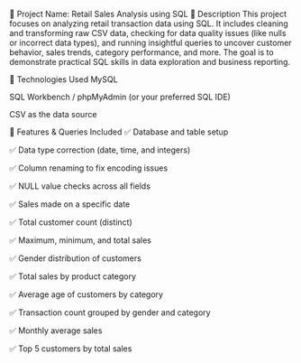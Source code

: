 📂 Project Name: Retail Sales Analysis using SQL
📝 Description
This project focuses on analyzing retail transaction data using SQL. It includes cleaning and transforming raw CSV data, checking for data quality issues (like nulls or incorrect data types), and running insightful queries to uncover customer behavior, sales trends, category performance, and more. The goal is to demonstrate practical SQL skills in data exploration and business reporting.

🧰 Technologies Used
MySQL

SQL Workbench / phpMyAdmin (or your preferred SQL IDE)

CSV as the data source

📌 Features & Queries Included
✅ Database and table setup

✅ Data type correction (date, time, and integers)

✅ Column renaming to fix encoding issues

✅ NULL value checks across all fields

✅ Sales made on a specific date

✅ Total customer count (distinct)

✅ Maximum, minimum, and total sales

✅ Gender distribution of customers

✅ Total sales by product category

✅ Average age of customers by category

✅ Transaction count grouped by gender and category

✅ Monthly average sales

✅ Top 5 customers by total sales
